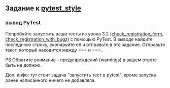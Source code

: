 ## Задание к [pytest_style](../pytest_style.py)

### вывод PyTest

Попробуйте запустить ваши тесты из урока 3.2 ([check_registration_form](../check_registration_form.py),
[check_registration_with_bugz](../check_registration_with_bugz.py))
с помощью PyTest. В выводе найдите последнюю строку, скопируйте её и отправьте в это задание. Отправьте текст, который
находится между === и ===.

PS Обратите внимание - предупреждений (warnings) в вашем ответе быть не должно.

Доп. инфо: тут стоит задача "запустить тест в pytest", кроме запуска ранее написанного ничего не добавляла.
